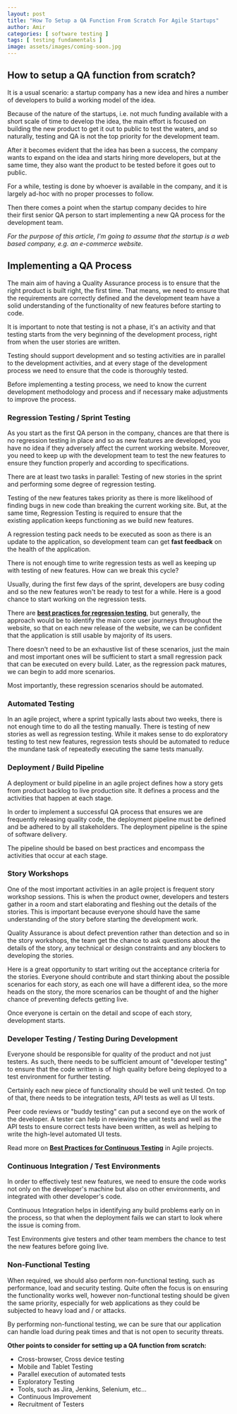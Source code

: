```yaml
---
layout: post
title: "How To Setup a QA Function From Scratch For Agile Startups"
author: Amir
categories: [ software testing ]
tags: [ testing fundamentals ]
image: assets/images/coming-soon.jpg
---
```


## How to setup a QA function from scratch?

It is a usual scenario: a startup company has a new idea and hires a number of developers to build a working model of the idea.

Because of the nature of the startups, i.e. not much funding available with a short scale of time to develop the idea, the main effort is focused on building the new product to get it out to public to test the waters, and so naturally, testing and QA is not the top priority for the development team.

After it becomes evident that the idea has been a success, the company wants to expand on the idea and starts hiring more developers, but at the same time, they also want the product to be tested before it goes out to public.

For a while, testing is done by whoever is available in the company, and it is largely ad-hoc with no proper processes to follow.

Then there comes a point when the startup company decides to hire their first senior QA person to start implementing a new QA process for the development team.

_For the purpose of this article, I'm going to assume that the startup is a web based company, e.g. an e-commerce website._

## Implementing a QA Process

The main aim of having a Quality Assurance process is to ensure that the right product is built right, the first time. That means, we need to ensure that the requirements are correctly defined and the development team have a solid understanding of the functionality of new features before starting to code.

It is important to note that testing is not a phase, it's an activity and that testing starts from the very beginning of the development process, right from when the user stories are written.

Testing should support development and so testing activities are in parallel to the development activities, and at every stage of the development process we need to ensure that the code is thoroughly tested.

Before implementing a testing process, we need to know the current development methodology and process and if necessary make adjustments to improve the process.

### Regression Testing / Sprint Testing

As you start as the first QA person in the company, chances are that there is no regression testing in place and so as new features are developed, you have no idea if they adversely affect the current working website. Moreover, you need to keep up with the development team to test the new features to ensure they function properly and according to specifications.

There are at least two tasks in parallel: Testing of new stories in the sprint and performing some degree of regression testing.

Testing of the new features takes priority as there is more likelihood of finding bugs in new code than breaking the current working site. But, at the same time, Regression Testing is required to ensure that the existing application keeps functioning as we build new features.

A regression testing pack needs to be executed as soon as there is an update to the application, so development team can get **fast feedback** on the health of the application.

There is not enough time to write regression tests as well as keeping up with testing of new features. How can we break this cycle?

Usually, during the first few days of the sprint, developers are busy coding and so the new features won't be ready to test for a while. Here is a good chance to start working on the regression tests.

There are **[best practices for regression testing](http://www.testingexcellence.com/best-practices-for-regression-testing/)**, but generally, the approach would be to identify the main core user journeys throughout the website, so that on each new release of the website, we can be confident that the application is still usable by majority of its users.

There doesn't need to be an exhaustive list of these scenarios, just the main and most important ones will be sufficient to start a small regression pack that can be executed on every build. Later, as the regression pack matures, we can begin to add more scenarios.

Most importantly, these regression scenarios should be automated.

### Automated Testing

In an agile project, where a sprint typically lasts about two weeks, there is not enough time to do all the testing manually. There is testing of new stories as well as regression testing. While it makes sense to do exploratory testing to test new features, regression tests should be automated to reduce the mundane task of repeatedly executing the same tests manually.

### Deployment / Build Pipeline

A deployment or build pipeline in an agile project defines how a story gets from product backlog to live production site. It defines a process and the activities that happen at each stage.

In order to implement a successful QA process that ensures we are frequently releasing quality code, the deployment pipeline must be defined and be adhered to by all stakeholders. The deployment pipeline is the spine of software delivery.

The pipeline should be based on best practices and encompass the activities that occur at each stage.

### Story Workshops

One of the most important activities in an agile project is frequent story workshop sessions. This is when the product owner, developers and testers gather in a room and start elaborating and fleshing out the details of the stories. This is important because everyone should have the same understanding of the story before starting the development work.

Quality Assurance is about defect prevention rather than detection and so in the story workshops, the team get the chance to ask questions about the details of the story, any technical or design constraints and any blockers to developing the stories.

Here is a great opportunity to start writing out the acceptance criteria for the stories. Everyone should contribute and start thinking about the possible scenarios for each story, as each one will have a different idea, so the more heads on the story, the more scenarios can be thought of and the higher chance of preventing defects getting live.

Once everyone is certain on the detail and scope of each story, development starts.

### Developer Testing / Testing During Development

Everyone should be responsible for quality of the product and not just testers. As such, there needs to be sufficient amount of "developer testing" to ensure that the code written is of high quality before being deployed to a test environment for further testing.

Certainly each new piece of functionality should be well unit tested. On top of that, there needs to be integration tests, API tests as well as UI tests.

Peer code reviews or "buddy testing" can put a second eye on the work of the developer. A tester can help in reviewing the unit tests and well as the API tests to ensure correct tests have been written, as well as helping to write the high-level automated UI tests.

Read more on **[Best Practices for Continuous Testing](http://www.testingexcellence.com/best-practices-for-continuous-testing-in-agile/)** in Agile projects.

### Continuous Integration / Test Environments

In order to effectively test new features, we need to ensure the code works not only on the developer's machine but also on other environments, and integrated with other developer's code.

Continuous Integration helps in identifying any build problems early on in the process, so that when the deployment fails we can start to look where the issue is coming from.

Test Environments give testers and other team members the chance to test the new features before going live.

### Non-Functional Testing

When required, we should also perform non-functional testing, such as performance, load and security testing. Quite often the focus is on ensuring the functionality works well, however non-functional testing should be given the same priority, especially for web applications as they could be subjected to heavy load and / or attacks.

By performing non-functional testing, we can be sure that our application can handle load during peak times and that is not open to security threats.

**Other points to consider for setting up a QA function from scratch:**

*   Cross-browser, Cross device testing
*   Mobile and Tablet Testing
*   Parallel execution of automated tests
*   Exploratory Testing
*   Tools, such as Jira, Jenkins, Selenium, etc...
*   Continuous Improvement
*   Recruitment of Testers